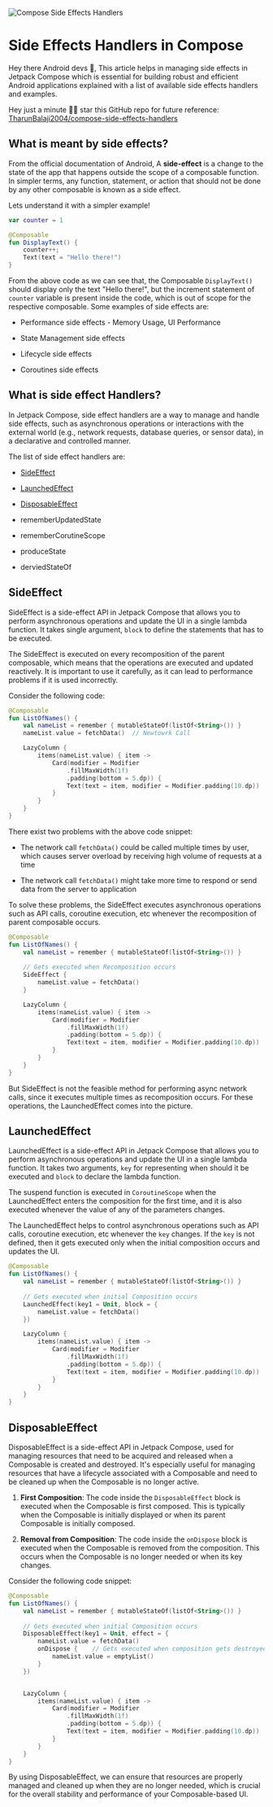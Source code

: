 ![Compose Side Effects Handlers](https://github.com/TharunBalaji2004/compose-side-effects-handlers/assets/95350584/97658c61-d27e-483d-bfed-b392db333570)

# Side Effects Handlers in Compose

Hey there Android devs 👋, This article helps in managing side effects in Jetpack Compose which is essential for building robust and efficient Android applications explained with a list of available side effects handlers and examples.

Hey just a minute 🙋‍♂️ star this GitHub repo for future reference: [TharunBalaji2004/compose-side-effects-handlers](https://github.com/TharunBalaji2004/compose-side-effects-handlers)

## What is meant by side effects?

From the official documentation of Android, A **side-effect** is a change to the state of the app that happens outside the scope of a composable function. In simpler terms, any function, statement, or action that should not be done by any other composable is known as a side effect.

Lets understand it with a simpler example!

```kotlin
var counter = 1

@Composable
fun DisplayText() {
    counter++;
    Text(text = "Hello there!")
}
```

From the above code as we can see that, the Composable `DisplayText()` should display only the text "Hello there!", but the increment statement of `counter` variable is present inside the code, which is out of scope for the respective composable. Some examples of side effects are:

* Performance side effects - Memory Usage, UI Performance
    
* State Management side effects
    
* Lifecycle side effects
    
* Coroutines side effects
    

## What is side effect Handlers?

In Jetpack Compose, side effect handlers are a way to manage and handle side effects, such as asynchronous operations or interactions with the external world (e.g., network requests, database queries, or sensor data), in a declarative and controlled manner.

The list of side effect handlers are:

* [SideEffect](#sideeffect)
    
* [LaunchedEffect](#launchedeffect)
    
* [DisposableEffect](#disposableeffect)
    
* rememberUpdatedState
    
* rememberCorutineScope
    
* produceState
    
* derviedStateOf
    

## SideEffect

SideEffect is a side-effect API in Jetpack Compose that allows you to perform asynchronous operations and update the UI in a single lambda function. It takes single argument, `block` to define the statements that has to be executed.

The SideEffect is executed on every recomposition of the parent composable, which means that the operations are executed and updated reactively. It is important to use it carefully, as it can lead to performance problems if it is used incorrectly.

Consider the following code:

```kotlin
@Composable
fun ListOfNames() {
    val nameList = remember { mutableStateOf(listOf<String>()) }
    nameList.value = fetchData()  // Newtowrk Call

    LazyColumn {
        items(nameList.value) { item ->
            Card(modifier = Modifier
                .fillMaxWidth(1f)
                .padding(bottom = 5.dp)) {
                Text(text = item, modifier = Modifier.padding(10.dp))
            }
        }
    }
}
```

There exist two problems with the above code snippet:

* The network call `fetchData()` could be called multiple times by user, which causes server overload by receiving high volume of requests at a time
    
* The network call `fetchData()` might take more time to respond or send data from the server to application
    

To solve these problems, the SideEffect executes asynchronous operations such as API calls, coroutine execution, etc whenever the recomposition of parent composable occurs.

```kotlin
@Composable
fun ListOfNames() {
    val nameList = remember { mutableStateOf(listOf<String>()) }
    
    // Gets executed when Recomposition occurs
    SideEffect {
        nameList.value = fetchData()
    }

    LazyColumn {
        items(nameList.value) { item ->
            Card(modifier = Modifier
                .fillMaxWidth(1f)
                .padding(bottom = 5.dp)) {
                Text(text = item, modifier = Modifier.padding(10.dp))
            }
        }
    }
}
```

But SideEffect is not the feasible method for performing async network calls, since it executes multiple times as recomposition occurs. For these operations, the LaunchedEffect comes into the picture.

## LaunchedEffect

LaunchedEffect is a side-effect API in Jetpack Compose that allows you to perform asynchronous operations and update the UI in a single lambda function. It takes two arguments, `key` for representing when should it be executed and `block` to declare the lambda function.

The suspend function is executed in `CoroutineScope` when the LaunchedEffect enters the composition for the first time, and it is also executed whenever the value of any of the parameters changes.

The LaunchedEffect helps to control asynchronous operations such as API calls, coroutine execution, etc whenever the `key` changes. If the `key` is not defined, then it gets executed only when the initial composition occurs and updates the UI.

```kotlin
@Composable
fun ListOfNames() {
    val nameList = remember { mutableStateOf(listOf<String>()) }
    
    // Gets executed when initial Composition occurs
    LaunchedEffect(key1 = Unit, block = {
        nameList.value = fetchData()
    })

    LazyColumn {
        items(nameList.value) { item ->
            Card(modifier = Modifier
                .fillMaxWidth(1f)
                .padding(bottom = 5.dp)) {
                Text(text = item, modifier = Modifier.padding(10.dp))
            }
        }
    }
}
```

## DisposableEffect
DisposableEffect is a side-effect API in Jetpack Compose, used for managing resources that need to be acquired and released when a Composable is created and destroyed. It's especially useful for managing resources that have a lifecycle associated with a Composable and need to be cleaned up when the Composable is no longer active.

1. **First Composition**: The code inside the `DisposableEffect` block is executed when the Composable is first composed. This is typically when the Composable is initially displayed or when its parent Composable is initially composed.
    
2. **Removal from Composition**: The code inside the `onDispose` block is executed when the Composable is removed from the composition. This occurs when the Composable is no longer needed or when its key changes.

Consider the following code snippet:

```kotlin
@Composable
fun ListOfNames() {
    val nameList = remember { mutableStateOf(listOf<String>()) }
    
    // Gets executed when initial Composition occurs
    DisposableEffect(key1 = Unit, effect = {
        nameList.value = fetchData()
        onDispose {    // Gets executed when composition gets destroyed
            nameList.value = emptyList()
        }
    })


    LazyColumn {
        items(nameList.value) { item ->
            Card(modifier = Modifier
                .fillMaxWidth(1f)
                .padding(bottom = 5.dp)) {
                Text(text = item, modifier = Modifier.padding(10.dp))
            }
        }
    }
}
```

By using DisposableEffect, we can ensure that resources are properly managed and cleaned up when they are no longer needed, which is crucial for the overall stability and performance of your Composable-based UI.
